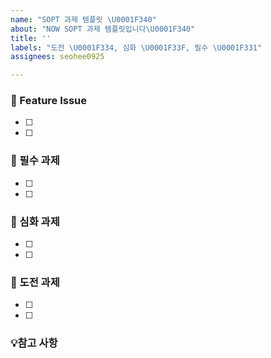 ```yaml
---
name: "SOPT 과제 템플릿 \U0001F340"
about: "NOW SOPT 과제 템플릿입니다\U0001F340"
title: ''
labels: "도전 \U0001F334, 심화 \U0001F33F, 필수 \U0001F331"
assignees: seohee0925

---
```


### 📌 Feature Issue
- [ ] 
- [ ] 


### 🌱 필수 과제
- [ ] 
- [ ] 

### 🌿 심화 과제
- [ ] 
- [ ] 

### 🌴 도전 과제
- [ ] 
- [ ] 

### 💡참고 사항

